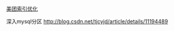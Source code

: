 [美团索引优化](http://tech.meituan.com/mysql-index.html)


深入mysql分区
http://blog.csdn.net/tjcyjd/article/details/11194489
